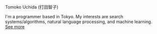 Tomoko Uchida (打田智子)

I'm a programmer based in Tokyo. My interests are search systems/algorithms, natural language processing, and machine learning. [See more](./profile.md)
